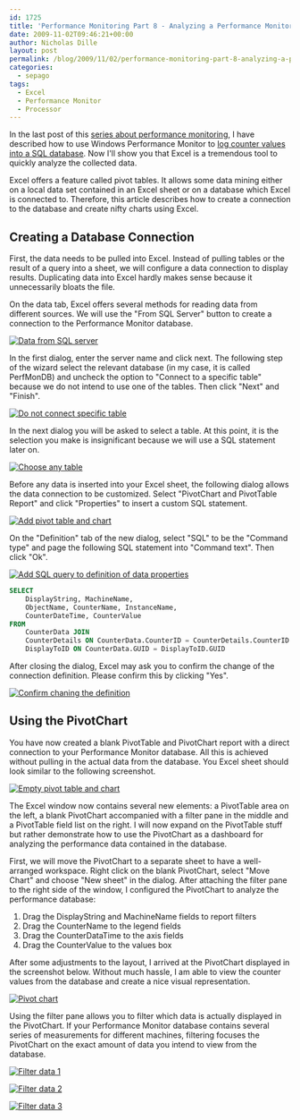 ```yaml
---
id: 1725
title: 'Performance Monitoring Part 8 - Analyzing a Performance Monitor Database using Excel'
date: 2009-11-02T09:46:21+00:00
author: Nicholas Dille
layout: post
permalink: /blog/2009/11/02/performance-monitoring-part-8-analyzing-a-performance-monitor-database-using-excel/
categories:
  - sepago
tags:
  - Excel
  - Performance Monitor
  - Processor
---
```

In the last post of this [series about performance monitoring](/blog/tags#performance/), I have described how to use Windows Performance Monitor to [log counter values into a SQL database](/blog/2009/11/02/performance-monitoring-part-7-using-performance-monitor-with-a-database/ "Performance Monitoring Part 7 – Using Performance Monitor with a Database"). Now I'll show you that Excel is a tremendous tool to quickly analyze the collected data.

<!--more-->

Excel offers a feature called pivot tables. It allows some data mining either on a local data set contained in an Excel sheet or on a database which Excel is connected to. Therefore, this article describes how to create a connection to the database and create nifty charts using Excel.

## Creating a Database Connection

First, the data needs to be pulled into Excel. Instead of pulling tables or the result of a query into a sheet, we will configure a data connection to display results. Duplicating data into Excel hardly makes sense because it unnecessarily bloats the file.

On the data tab, Excel offers several methods for reading data from different sources. We will use the "From SQL Server" button to create a connection to the Performance Monitor database.

[![Data from SQL server](/assets/2009/11/DataFromSQLServer.png)](/assets/2009/11/DataFromSQLServer.png)

In the first dialog, enter the server name and click next. The following step of the wizard select the relevant database (in my case, it is called PerfMonDB) and uncheck the option to "Connect to a specific table" because we do not intend to use one of the tables. Then click "Next" and "Finish".

[![Do not connect specific table](/assets/2009/11/NoSpecificTable.png)](/assets/2009/11/NoSpecificTable.png)

In the next dialog you will be asked to select a table. At this point, it is the selection you make is insignificant because we will use a SQL statement later on.

[![Choose any table](/assets/2009/11/SelectTable.png)](/assets/2009/11/SelectTable.png)

Before any data is inserted into your Excel sheet, the following dialog allows the data connection to be customized. Select "PivotChart and PivotTable Report" and click "Properties" to insert a custom SQL statement.

[![Add pivot table and chart](/assets/2009/11/Properties.png)](/assets/2009/11/Properties.png)

On the "Definition" tab of the new dialog, select "SQL" to be the "Command type" and page the following SQL statement into "Command text". Then click "Ok".

[![Add SQL query to definition of data properties](/assets/2009/11/CommandType.png)](/assets/2009/11/CommandType.png)

```sql
SELECT
    DisplayString, MachineName,
    ObjectName, CounterName, InstanceName,
    CounterDateTime, CounterValue
FROM
    CounterData JOIN
    CounterDetails ON CounterData.CounterID = CounterDetails.CounterID JOIN
    DisplayToID ON CounterData.GUID = DisplayToID.GUID
```

After closing the dialog, Excel may ask you to confirm the change of the connection definition. Please confirm this by clicking "Yes".

[![Confirm chaning the definition](/assets/2009/11/Dialog.png)](/assets/2009/11/Dialog.png)

## Using the PivotChart

You have now created a blank PivotTable and PivotChart report with a direct connection to your Performance Monitor database. All this is achieved without pulling in the actual data from the database. You Excel sheet should look similar to the following screenshot.

[![Empty pivot table and chart](/assets/2009/11/Components1.png)](/assets/2009/11/Components1.png)

The Excel window now contains several new elements: a PivotTable area on the left, a blank PivotChart accompanied with a filter pane in the middle and a PivotTable field list on the right. I will now expand on the PivotTable stuff but rather demonstrate how to use the PivotChart as a dashboard for analyzing the performance data contained in the database.

First, we will move the PivotChart to a separate sheet to have a well-arranged workspace. Right click on the blank PivotChart, select "Move Chart" and choose "New sheet" in the dialog. After attaching the filter pane to the right side of the window, I configured the PivotChart to analyze the performance database:

  1. Drag the DisplayString and MachineName fields to report filters
  2. Drag the CounterName to the legend fields
  3. Drag the CounterDataTime to the axis fields
  4. Drag the CounterValue to the values box

After some adjustments to the layout, I arrived at the PivotChart displayed in the screenshot below. Without much hassle, I am able to view the counter values from the database and create a nice visual representation.

[![Pivot chart](/assets/2009/11/PivotChart.png)](/assets/2009/11/PivotChart.png)

Using the filter pane allows you to filter which data is actually displayed in the PivotChart. If your Performance Monitor database contains several series of measurements for different machines, filtering focuses the PivotChart on the exact amount of data you intend to view from the database.

[![Filter data 1](/assets/2009/11/DisplayString.png)](/assets/2009/11/DisplayString.png)

[![Filter data 2](/assets/2009/11/MachineName.png)](/assets/2009/11/MachineName.png)

[![Filter data 3](/assets/2009/11/CounterName.png)](/assets/2009/11/CounterName.png)
